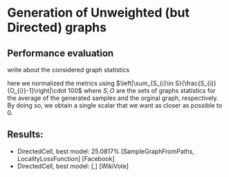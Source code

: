 # Generation of Unweighted (but Directed) graphs

## Performance evaluation

write about the considered graph statistics

here we normalized the metrics using $\left|\sum_{S_{i}\in S}{\frac{S_{i}}{O_{i}}-1}\right|\cdot 100$ where $S,O$ are the sets of graphs statistics for the average of the generated samples and the orginal graph, respectively. By doing so, we obtain a single scalar that we want as closer as possible to 0.

## Results:

- DirectedCell, best model: 25.0817% [SampleGraphFromPaths, LocalityLossFunction] [Facebook]
- DirectedCell, best model:          [,] [WikiVote]

